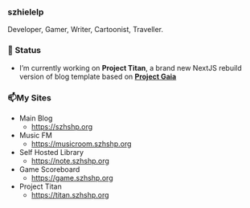 ### szhielelp

Developer, Gamer, Writer, Cartoonist, Traveller.

### 🌱 Status

- I’m currently working on **Project Titan**, a brand new NextJS rebuild version of blog template based on **[Project Gaia](https://titan.szhshp.org)**

### 📫My Sites

- Main Blog
  - https://szhshp.org
- Music FM
  - https://musicroom.szhshp.org
- Self Hosted Library
  - https://note.szhshp.org
- Game Scoreboard
  - https://game.szhshp.org
- Project Titan
  - https://titan.szhshp.org
